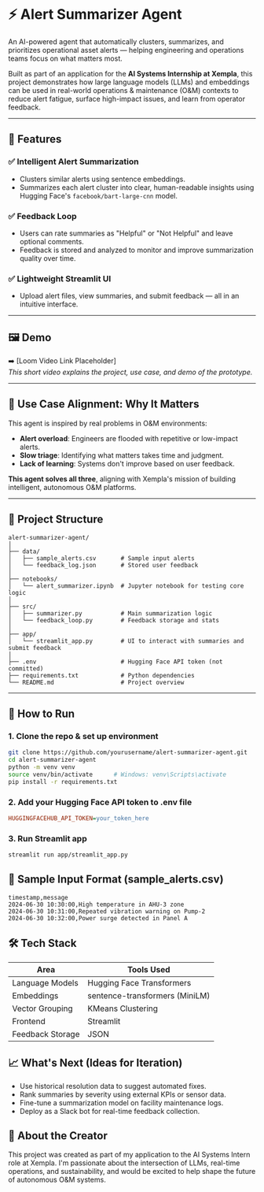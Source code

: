 # ⚡ Alert Summarizer Agent

An AI-powered agent that automatically clusters, summarizes, and prioritizes operational asset alerts — helping engineering and operations teams focus on what matters most.

Built as part of an application for the **AI Systems Internship at Xempla**, this project demonstrates how large language models (LLMs) and embeddings can be used in real-world operations & maintenance (O&M) contexts to reduce alert fatigue, surface high-impact issues, and learn from operator feedback.

---

## 📌 Features

### ✅ Intelligent Alert Summarization

- Clusters similar alerts using sentence embeddings.
- Summarizes each alert cluster into clear, human-readable insights using Hugging Face's `facebook/bart-large-cnn` model.

### ✅ Feedback Loop

- Users can rate summaries as "Helpful" or "Not Helpful" and leave optional comments.
- Feedback is stored and analyzed to monitor and improve summarization quality over time.

### ✅ Lightweight Streamlit UI

- Upload alert files, view summaries, and submit feedback — all in an intuitive interface.

---

## 🖼️ Demo

➡️ [Loom Video Link Placeholder]  
_This short video explains the project, use case, and demo of the prototype._

---

## 🧠 Use Case Alignment: Why It Matters

This agent is inspired by real problems in O&M environments:

- **Alert overload**: Engineers are flooded with repetitive or low-impact alerts.
- **Slow triage**: Identifying what matters takes time and judgment.
- **Lack of learning**: Systems don't improve based on user feedback.

**This agent solves all three**, aligning with Xempla's mission of building intelligent, autonomous O&M platforms.

---

## 📂 Project Structure

```
alert-summarizer-agent/
│
├── data/
│   ├── sample_alerts.csv       # Sample input alerts
│   └── feedback_log.json       # Stored user feedback
│
├── notebooks/
│   └── alert_summarizer.ipynb  # Jupyter notebook for testing core logic
│
├── src/
│   ├── summarizer.py           # Main summarization logic
│   └── feedback_loop.py        # Feedback storage and stats
│
├── app/
│   └── streamlit_app.py        # UI to interact with summaries and submit feedback
│
├── .env                        # Hugging Face API token (not committed)
├── requirements.txt            # Python dependencies
└── README.md                   # Project overview
```

---

## 🚀 How to Run

### 1. Clone the repo & set up environment

```bash
git clone https://github.com/yourusername/alert-summarizer-agent.git
cd alert-summarizer-agent
python -m venv venv
source venv/bin/activate      # Windows: venv\Scripts\activate
pip install -r requirements.txt
```

### 2. Add your Hugging Face API token to .env file

```ini
HUGGINGFACEHUB_API_TOKEN=your_token_here
```

### 3. Run Streamlit app

```bash
streamlit run app/streamlit_app.py
```

## 🧪 Sample Input Format (sample_alerts.csv)

```csv
timestamp,message
2024-06-30 10:30:00,High temperature in AHU-3 zone
2024-06-30 10:31:00,Repeated vibration warning on Pump-2
2024-06-30 10:32:00,Power surge detected in Panel A
```

## 🛠 Tech Stack

| Area             | Tools Used                     |
| ---------------- | ------------------------------ |
| Language Models  | Hugging Face Transformers      |
| Embeddings       | sentence-transformers (MiniLM) |
| Vector Grouping  | KMeans Clustering              |
| Frontend         | Streamlit                      |
| Feedback Storage | JSON                           |

## 📈 What's Next (Ideas for Iteration)

- Use historical resolution data to suggest automated fixes.
- Rank summaries by severity using external KPIs or sensor data.
- Fine-tune a summarization model on facility maintenance logs.
- Deploy as a Slack bot for real-time feedback collection.

## 🙌 About the Creator

This project was created as part of my application to the AI Systems Intern role at Xempla. I'm passionate about the intersection of LLMs, real-time operations, and sustainability, and would be excited to help shape the future of autonomous O&M systems.
